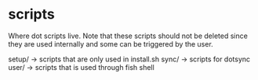 # scripts

Where dot scripts live. Note that these scripts should not be deleted since they are used internally and some can be triggered by the user.

setup/ -> scripts that are only used in install.sh
sync/ -> scripts for dotsync
user/ -> scripts that is used through fish shell

